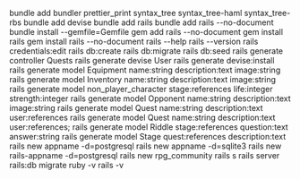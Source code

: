 bundle add bundler prettier_print syntax_tree syntax_tree-haml syntax_tree-rbs
bundle add devise
bundle add rails
bundle add rails --no-document
bundle install --gemfile=Gemfile
gem add rails --no-document
gem install rails
gem install rails --no-document
rails --help
rails --version
rails credentials:edit
rails db:create
rails db:migrate
rails db:seed
rails generate controller Quests
rails generate devise User
rails generate devise:install
rails generate model Equipment name:string description:text image:string
rails generate model Inventory name:string description:text image:string
rails generate model non_player_character stage:references life:integer strength:integer
rails generate model Opponent name:string description:text image:string
rails generate model Quest name:string description:text user:references
rails generate model Quest name:string description:text user:references;
rails generate model Riddle stage:references question:text answer:string
rails generate model Stage quest:references description:text
rails new appname -d=postgresql
rails new appname -d=sqlite3
rails new rails-appname -d=postgresql
rails new rpg_community
rails s
rails server
rails:db migrate
ruby -v rails -v